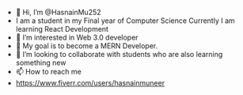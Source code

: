- 👋 Hi, I’m @HasnainMu252
- I am a student in my Final year of Computer Science Currently I am learning React Development
- 👀 I’m interested in Web 3.0 developer
- 🌱 My goal is to become a MERN Developer.
- 💞️ I’m looking to collaborate with students who are also learning something new
- 📫 How to reach me 
- https://www.fiverr.com/users/hasnainmuneer

<!---
HasnainMu252/HasnainMu252 is a ✨ special ✨ repository because its `README.md` (this file) appears on your GitHub profile.
You can click the Preview link to take a look at your changes.
--->
